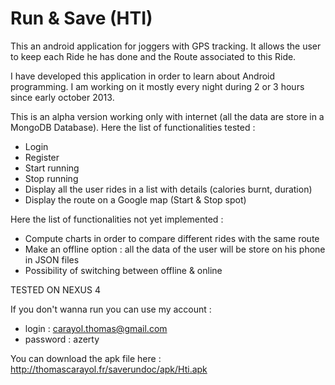 Run & Save (HTI)
===
This an android application for joggers with GPS tracking.
It allows the user to keep each Ride he has done and the Route associated to this Ride.

I have developed this application in order to learn about Android programming. 
I am working on it mostly every night during 2 or 3 hours since early october 2013.

This is an alpha version working only with internet (all the data are store in a MongoDB Database).
Here the list of functionalities tested :

  - Login 
  - Register
  - Start running
  - Stop running
  - Display all the user rides in a list with details (calories burnt, duration)
  - Display the route on a Google map (Start & Stop spot)
  
Here the list of functionalities not yet implemented :

  - Compute charts in order to compare different rides with the same route
  - Make an offline option : all the data of the user will be store on his phone in JSON files
  - Possibility of switching between offline & online 


TESTED ON NEXUS 4

If you don't wanna run you can use my account : 
  - login : carayol.thomas@gmail.com  
  - password : azerty

You can download the apk file here : http://thomascarayol.fr/saverundoc/apk/Hti.apk

